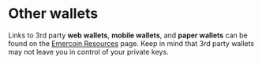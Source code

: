 # Other wallets

Links to 3rd party <B>web wallets</b>, <b>mobile wallets</b>, and <b>paper wallets</b> can be found on the [Emercoin Resources](/en/links-resources.md) page. Keep in mind that 3rd party wallets may not leave you in control of your private keys.
